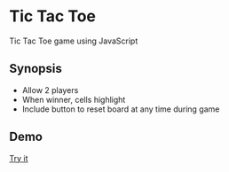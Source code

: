 # Tic Tac Toe
Tic Tac Toe game using JavaScript  

## Synopsis
* Allow 2 players
* When winner, cells highlight
* Include button to reset board at any time during game

## Demo

[Try it](https://tranthaituananh.github.io/tic-tac-toe/)
